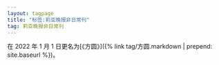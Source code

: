 ```yaml
---
layout: tagpage
title: "标签:莉亚晚报非日常刊"
tag: 莉亚晚报非日常刊
---
```


在 2022 年 1 月 1 日更名为[《方圆》]({% link tag/方圆.markdown | prepend: site.baseurl %})。
